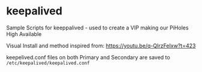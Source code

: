 # keepalived
Sample Scripts for keeppalived - used to create a VIP making our PiHoles High Available

Visual Install and method inspired from: https://youtu.be/q-QIrzFeIxw?t=423


keepelived.conf files on both Primary and Secondary are saved to `/etc/keepalived/keepalived.conf`
